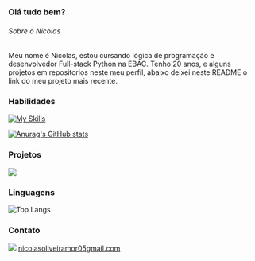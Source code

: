### Olá tudo bem?

###### Sobre o Nicolas
Meu nome é Nicolas, estou cursando lógica de programação e desenvolvedor Full-stack Python na EBAC. Tenho 20 anos, e alguns projetos em repositorios neste meu perfil, abaixo deixei neste README o link do meu projeto mais recente.

### Habilidades

[![My Skills](https://skillicons.dev/icons?i=html,css)](https://skillicons.dev)

[![Anurag's GitHub stats](https://github-readme-stats.vercel.app/api?username=nicolasoliveiramor&show_icons=true&theme=merko)](https://github.com/anuraghazra/github-readme-stats)

### Projetos 

<a href="https://github.com/nicolasoliveiramor/site_ww2">
  <img align="center" src="https://github-readme-stats.vercel.app/api/pin/?username=nicolasoliveiramor&repo=site_ww2&theme=merko" />
</a>

### Linguagens

![Top Langs](https://github-readme-stats.vercel.app/api/top-langs/?username=nicolasoliveiramor&compact_progress=true&theme=merko)

### Contato

<img align="start" src="https://skillicons.dev/icons?i=gmail" /> 
  <a align-items="center" type="email" src="nicolasoliveiramor05gmail.com" href="#" >nicolasoliveiramor05gmail.com</a>

